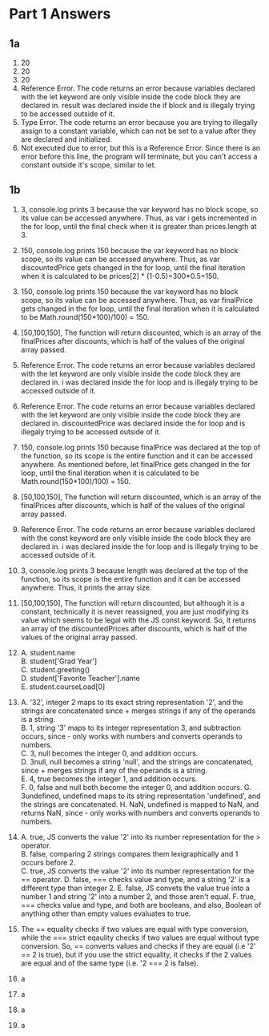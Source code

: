 # Part 1 Answers 

## 1a

1. 20
2. 20
3. 20
4. Reference Error. The code returns an error because variables declared with the let keyword are only visible inside the code block they are declared in. result was declared inside the if block and is illegaly trying to be accessed outside of it. 
5. Type Error. The code returns an error because you are trying to illegally assign to a constant variable, which can not be set to a value after they are declared and initialized.
6. Not executed due to error, but this is a Reference Error. Since there is an error before this line, the program will terminate, but you can't access a constant outside it's scope, similar to let.


## 1b

1. 3, console.log prints 3  because the var keyword has no block scope, so its value can be accessed anywhere. Thus, as var i gets incremented in the for loop, until the final check when it is greater than prices.length at 3. 
2. 150, console.log prints 150  because the var keyword has no block scope, so its value can be accessed anywhere. Thus, as var discountedPrice gets changed in the for loop, until the final iteration when it is calculated to be prices[2] * (1-0.5)=300*0.5=150.
3. 150, console.log prints 150  because the var keyword has no block scope, so its value can be accessed anywhere. Thus, as var finalPrice gets changed in the for loop, until the final iteration when it is calculated to be Math.round(150*100)/100) = 150.
4. [50,100,150], The function will return discounted, which is an array of the finalPrices after discounts, which is half of the values of the original array passed.
5. Reference Error. The code returns an error because variables declared with the let keyword are only visible inside the code block they are declared in. i was declared inside the for loop and is illegaly trying to be accessed outside of it. 
6. Reference Error. The code returns an error because variables declared with the let keyword are only visible inside the code block they are declared in. discountedPrice was declared inside the for loop and is illegaly trying to be accessed outside of it. 
7. 150, console.log prints 150 because finalPrice was declared at the top of the function, so its scope is the entire function and it can be accessed anywhere. As mentioned before, let finalPrice gets changed in the for loop, until the final iteration when it is calculated to be Math.round(150*100)/100) = 150.
8. [50,100,150], The function will return discounted, which is an array of the finalPrices after discounts, which is half of the values of the original array passed.
9. Reference Error. The code returns an error because variables declared with the const keyword are only visible inside the code block they are declared in. i was declared inside the for loop and is illegaly trying to be accessed outside of it. 
10. 3, console.log prints 3 because length was declared at the top of the function, so its scope is the entire function and it can be accessed anywhere. Thus, it prints the array size.
11. [50,100,150], The function will return discounted, but although it is a constant, technically it is never reassigned, you are just modifying its value which seems to be legal with the JS const keyword. So, it returns an array of the discountedPrices after discounts, which is half of the values of the original array passed.

12.   
    A. student[]().name   
    B. student['Grad Year']  
    C. student.greeting()    
    D. student['Favorite Teacher'].name  
    E. student.courseLoad[0] 

13.  
    A. '32', integer 2 maps to its exact string representation '2', and the strings are concatenated since + merges strings if any of the operands is a string.     
    B. 1, string '3' maps to its integer representation 3, and subtraction occurs, since - only works with numbers and converts operands to numbers.    
    C. 3, null becomes the integer 0, and addition occurs.    
    D. 3null, null becomes a string 'null', and the strings are concatenated, since + merges strings if any of the operands is a string.       
    E. 4, true becomes the integer 1, and addition occurs.  
    F. 0, false and null both become the integer 0, and addition occurs.
    G. 3undefined, undefined maps to its string representation 'undefined', and the strings are concatenated.
    H. NaN, undefined is mapped to NaN, and returns NaN, since  - only works with numbers and converts operands to numbers.  

14.  
    A. true, JS converts the value '2' into its number representation for the > operator.   
    B. false, comparing 2 strings compares them lexigraphically and 1 occurs before 2.  
    C. true, JS converts the value '2' into its number representation for the == operator.
    D. false, === checks value and type, and a string '2' is a different type than integer 2.
    E. false, JS convets the value true into a number 1 and string '2' into a number 2, and those aren't equal.
    F. true, === checks value and type, and both are booleans, and also, Boolean of anything other than empty values evaluates to true. 

15. The == equality checks if two values are equal with type conversion, while the === strict eqaulity checks if two values are equal without type conversion. So, == converts values and checks if they are equal (i.e '2' == 2 is true), but if you use the strict equality, it checks if the 2 values are equal and of the same type (i.e. '2 === 2 is false).   



16. a

17. a
18. a
19. a
